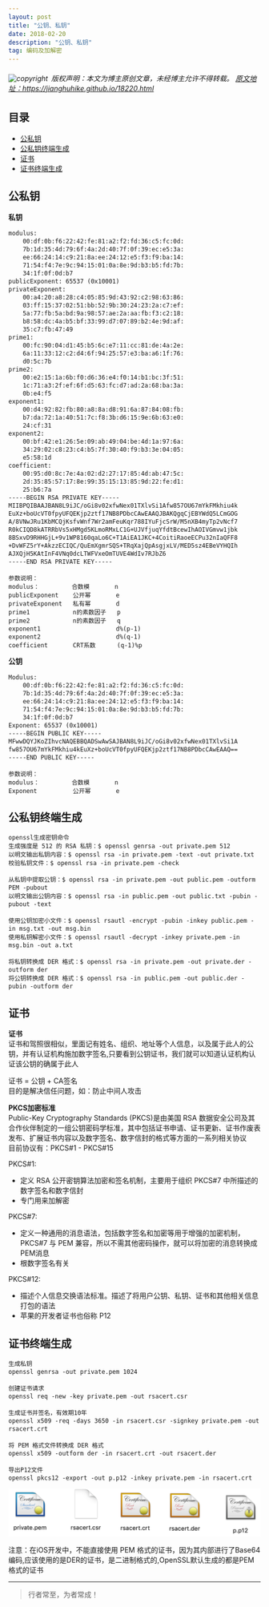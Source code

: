 ```yaml
---
layout: post
title: "公钥、私钥"
date: 2018-02-20 
description: "公钥、私钥"
tag: 编码及加解密
---
```



<h6>
  <img src="https://robotkang-1257995526.cos.ap-chengdu.myqcloud.com/icon/copyright.png" alt="copyright" style="display:inline;margin-bottom: -5px;" width="20" height="20"> 版权声明：本文为博主原创文章，未经博主允许不得转载。

  <a target="_blank" href="https://jianghuhike.github.io/18220.html">
  原文地址：https://jianghuhike.github.io/18220.html 
  </a>
</h6>



## 目录
* [公私钥](#content0)
* [公私钥终端生成](#content1)
* [证书](#content2)
* [证书终端生成](#content3)





## <a id="content0"></a> 公私钥

**私钥**
```
modulus:
    00:df:0b:f6:22:42:fe:81:a2:f2:fd:36:c5:fc:0d:
    7b:1d:35:4d:79:6f:4a:2d:40:7f:0f:39:ec:e5:3a:
    ee:66:24:14:c9:21:8a:ee:24:12:e5:f3:f9:ba:14:
    71:54:f4:7e:9c:94:15:01:0a:8e:9d:b3:b5:fd:7b:
    34:1f:0f:0d:b7
publicExponent: 65537 (0x10001)
privateExponent:
    00:a4:20:a8:28:c4:05:85:9d:43:92:c2:98:63:86:
    03:ff:15:37:02:51:bb:52:9b:30:24:23:2a:c7:ef:
    5a:77:fb:5a:bd:9a:98:57:ae:2a:aa:fb:f3:c2:18:
    b8:58:dc:4a:b5:bf:33:99:d7:07:89:b2:4e:9d:af:
    35:c7:fb:47:49
prime1:
    00:fc:90:04:d1:45:b5:6c:e7:11:cc:81:de:4a:2e:
    6a:11:33:12:c2:d4:6f:94:25:57:e3:ba:a6:1f:76:
    d0:5c:7b
prime2:
    00:e2:15:1a:6b:f0:d6:36:e4:f0:14:b1:bc:3f:51:
    1c:71:a3:2f:ef:6f:d5:63:fc:d7:ad:2a:68:ba:3a:
    0b:e4:f5
exponent1:
    00:d4:92:82:fb:80:a8:8a:d8:91:6a:87:84:08:fb:
    b7:da:72:1a:40:51:7c:f8:3b:d6:15:9e:6b:63:e0:
    24:cf:31
exponent2:
    00:bf:42:e1:26:5e:09:ab:49:04:be:4d:1a:97:6a:
    34:29:02:c8:23:c4:b5:7f:30:40:f9:b3:3e:04:05:
    e5:58:1d
coefficient:
    00:95:d0:8c:7e:4a:02:d2:27:17:85:4d:ab:47:5c:
    2d:35:85:57:17:8e:99:35:15:13:85:9d:22:fe:d1:
    25:b6:7a
-----BEGIN RSA PRIVATE KEY-----
MIIBPQIBAAJBAN8L9iJC/oGi8v02xfwNex01TXlvSi1Afw857OU67mYkFMkhiu4k
EuXz+boUcVT0fpyUFQEKjp2ztf17NB8PDbcCAwEAAQJBAKQgqCjEBYWdQ5LCmGOG
A/8VNwJRu1KbMCQjKsfvWnf7Wr2amFeuKqr788IYuFjcSrW/M5nXB4myTp2vNcf7
R0kCIQD8kATRRbVs5xHMgd5KLmoRMxLC1G+UJVfjuqYfdtBcewIhAOIVGmvw1jbk
8BSxvD9RHHGjL+9v1WP8160qaLo6C+T1AiEA1JKC+4CoitiRaoeECPu32nIaQFF8
+DvWFZ5rY+AkzzECIQC/QuEmXgmrSQS+TRqXajQpAsgjxLV/MED5sz4EBeVYHQIh
AJXQjH5KAtInF4VNq0dcLTWFVxeOmTUVE4WdIv7RJbZ6
-----END RSA PRIVATE KEY-----

参数说明：
modulus：         合数模       n
publicExponent    公开幂       e
privateExponent   私有幂       d
prime1            n的素数因子   p
prime2            n的素数因子   q
exponent1                     d%(p-1)
exponent2                     d%(q-1)
coefficient       CRT系数      (q-1)%p

```

**公钥**
```
Modulus:
    00:df:0b:f6:22:42:fe:81:a2:f2:fd:36:c5:fc:0d:
    7b:1d:35:4d:79:6f:4a:2d:40:7f:0f:39:ec:e5:3a:
    ee:66:24:14:c9:21:8a:ee:24:12:e5:f3:f9:ba:14:
    71:54:f4:7e:9c:94:15:01:0a:8e:9d:b3:b5:fd:7b:
    34:1f:0f:0d:b7
Exponent: 65537 (0x10001)
-----BEGIN PUBLIC KEY-----
MFwwDQYJKoZIhvcNAQEBBQADSwAwSAJBAN8L9iJC/oGi8v02xfwNex01TXlvSi1A
fw857OU67mYkFMkhiu4kEuXz+boUcVT0fpyUFQEKjp2ztf17NB8PDbcCAwEAAQ==
-----END PUBLIC KEY-----

参数说明：
modulus：         合数模       n
Exponent          公开幂       e

```


## <a id="content1"></a> 公私钥终端生成
```
openssl生成密钥命令
生成强度是 512 的 RSA 私钥：$ openssl genrsa -out private.pem 512
以明文输出私钥内容：$ openssl rsa -in private.pem -text -out private.txt
校验私钥文件：$ openssl rsa -in private.pem -check

从私钥中提取公钥：$ openssl rsa -in private.pem -out public.pem -outform PEM -pubout
以明文输出公钥内容：$ openssl rsa -in public.pem -out public.txt -pubin -pubout -text

使用公钥加密小文件：$ openssl rsautl -encrypt -pubin -inkey public.pem -in msg.txt -out msg.bin
使用私钥解密小文件：$ openssl rsautl -decrypt -inkey private.pem -in msg.bin -out a.txt

将私钥转换成 DER 格式：$ openssl rsa -in private.pem -out private.der -outform der
将公钥转换成 DER 格式：$ openssl rsa -in public.pem -out public.der -pubin -outform der
```

## <a id="content2"></a> 证书
**证书**    
证书和驾照很相似，里面记有姓名、组织、地址等个人信息，以及属于此人的公钥，并有认证机构施加数字签名,只要看到公钥证书，我们就可以知道认证机构认证该公钥的确属于此人   

证书 = 公钥 + CA签名   
目的是解决信任问题，如：防止中间人攻击

**PKCS加密标准**     
Public-Key Cryptography Standards (PKCS)是由美国 RSA 数据安全公司及其合作伙伴制定的一组公钥密码学标准，其中包括证书申请、证书更新、证书作废表发布、扩展证书内容以及数字签名、数字信封的格式等方面的一系列相关协议     
目前协议有：PKCS#1 - PKCS#15 

PKCS#1:    
- 定义 RSA 公开密钥算法加密和签名机制，主要用于组织 PKCS#7 中所描述的数字签名和数字信封 
- 专门用来加解密

PKCS#7:     
- 定义一种通用的消息语法，包括数字签名和加密等用于增强的加密机制，PKCS#7 与 PEM 兼容，所以不需其他密码操作，就可以将加密的消息转换成PEM消息
- 根数字签名有关    

PKCS#12:    
- 描述个人信息交换语法标准。描述了将用户公钥、私钥、证书和其他相关信息打包的语法
- 苹果的开发者证书也俗称 P12


## <a id="content3"></a> 证书终端生成
```objc
生成私钥   
openssl genrsa -out private.pem 1024

创建证书请求    
openssl req -new -key private.pem -out rsacert.csr

生成证书并签名，有效期10年      
openssl x509 -req -days 3650 -in rsacert.csr -signkey private.pem -out rsacert.crt

将 PEM 格式文件转换成 DER 格式      
openssl x509 -outform der -in rsacert.crt -out rsacert.der

导出P12文件     
openssl pkcs12 -export -out p.p12 -inkey private.pem -in rsacert.crt
```
<img src="/images/encrypted/rsa4.png" alt="img">    

注意：在iOS开发中，不能直接使用 PEM 格式的证书，因为其内部进行了Base64编码,应该使用的是DER的证书，是二进制格式的,OpenSSL默认生成的都是PEM格式的证书










 







----------
>  行者常至，为者常成！


